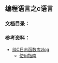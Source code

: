 编程语言之c语言
-----

### 文档目录：

### 参考资料：
* [纯C日志函数库zlog](https://github.com/HardySimpson/zlog)
    - [使用指南](http://hardysimpson.github.io/zlog/)
